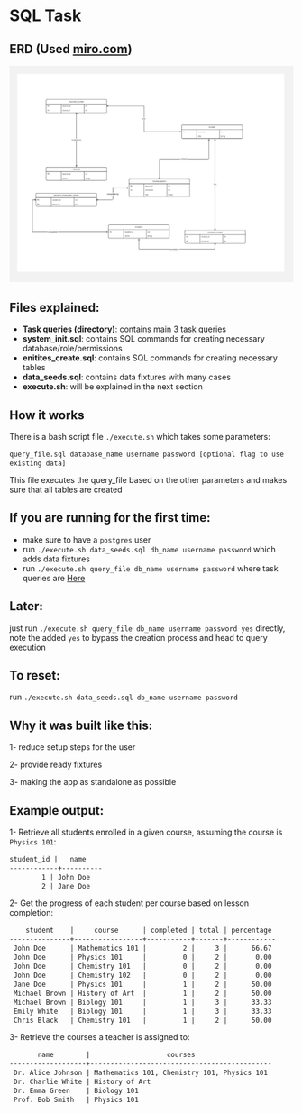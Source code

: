 # SQL Task

## ERD (Used [miro.com](https://miro.com/))

![](./lms_erd.jpg)


## Files explained:

- **Task queries (directory)**: contains main 3 task queries
- **system_init.sql**: contains SQL commands for creating necessary database/role/permissions
- **enitites_create.sql**: contains SQL commands for creating necessary tables
- **data_seeds.sql**: contains data fixtures with many cases
- **execute.sh**: will be explained in the next section


## How it works

There is a bash script file `./execute.sh` which takes some parameters:

    query_file.sql database_name username password [optional flag to use existing data]

This file executes the query_file based on the other parameters and makes sure that all tables are created

## If you are running for the first time:

  - make sure to have a `postgres` user
  - run `./execute.sh data_seeds.sql db_name username password` which adds data fixtures
  - run `./execute.sh query_file db_name username password` where task queries are [Here](https://github.com/ashrafemad/general_coding_task/tree/main/sql/task_queries)

## Later:

  just run 
      `./execute.sh query_file db_name username password yes` directly, note the added `yes` to bypass the creation process and head to query execution

## To reset:
  
  run `./execute.sh data_seeds.sql db_name username password`

## Why it was built like this:

  1- reduce setup steps for the user
  
  2- provide ready fixtures

  3- making the app as standalone as possible


  ## Example output:
  
  1- Retrieve all students enrolled in a given course, assuming the course is `Physics 101`:
  
  ```
student_id |   name   
------------+----------
          1 | John Doe
          2 | Jane Doe
  ```
  
  2- Get the progress of each student per course based on lesson completion:

```
    student    |     course      | completed | total | percentage 
---------------+-----------------+-----------+-------+------------
 John Doe      | Mathematics 101 |         2 |     3 |      66.67
 John Doe      | Physics 101     |         0 |     2 |       0.00
 John Doe      | Chemistry 101   |         0 |     2 |       0.00
 John Doe      | Chemistry 102   |         0 |     2 |       0.00
 Jane Doe      | Physics 101     |         1 |     2 |      50.00
 Michael Brown | History of Art  |         1 |     2 |      50.00
 Michael Brown | Biology 101     |         1 |     3 |      33.33
 Emily White   | Biology 101     |         1 |     3 |      33.33
 Chris Black   | Chemistry 101   |         1 |     2 |      50.00
```

3- Retrieve the courses a teacher is assigned to:
```
       name        |                   courses                   
-------------------+---------------------------------------------
 Dr. Alice Johnson | Mathematics 101, Chemistry 101, Physics 101
 Dr. Charlie White | History of Art
 Dr. Emma Green    | Biology 101
 Prof. Bob Smith   | Physics 101
```
  
